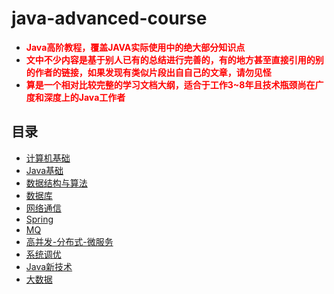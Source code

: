 # java-advanced-course

- **<font color=red>Java高阶教程，覆盖JAVA实际使用中的绝大部分知识点</font>**
- **<font color=red>文中不少内容是基于别人已有的总结进行完善的，有的地方甚至直接引用的别的作者的链接，如果发现有类似片段出自自己的文章，请勿见怪</font>**
- **<font color=red>算是一个相对比较完整的学习文档大纲，适合于工作3~8年且技术瓶颈尚在广度和深度上的Java工作者</font>**

## 目录

- [计算机基础](计算机基础.md)
- [Java基础](Java基础.md)
- [数据结构与算法](数据结构与算法.md)
- [数据库](数据库.md)
- [网络通信](网络通信.md)
- [Spring](Spring.md)
- [MQ](MQ.md)
- [高并发-分布式-微服务](高并发-分布式-微服务.md)
- [系统调优](系统调优.md)
- [Java新技术](Java新技术.md)
- [大数据](大数据.md)
